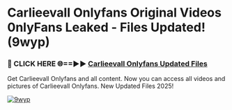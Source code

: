 # Carlieevall Onlyfans Original Videos 0nlyFans Leaked - Files Updated! (9wyp)

<h3>🔴 CLICK HERE 🌐==►► <a href="https://tinyurl.com/2jnfzry5" rel="nofollow">Carlieevall Onlyfans Updated Files</a></h3>

Get Carlieevall Onlyfans and all content. Now you can access all videos and pictures of Carlieevall Onlyfans. New Updated Files 2025!

[![9wyp](https://i.imgur.com/GyGTBgg.gif)](https://tinyurl.com/2jnfzry5)

